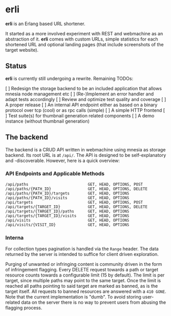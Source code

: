 # erli

**erli** is an Erlang based URL shortener.

It started as a more involved experiment with REST and webmachine as an abstraction of it. **erli** comes with custom URLs, simple statistics for each shortened URL and optional landing pages (that include screenshots of the target website).

## Status

**erli** is currently still undergoing a rewrite. Remaining TODOs:

[ ] Redesign the storage backend to be an included application that allows mnesia node management etc
[ ] (Re-)Implement an error handler and adapt tests accordingly
[ ] Review and optimize test quality and coverage
[ ] A proper release
[ ] An internal API endpoint either as based on a binary protocol over tcp (cool) or as rpc calls (simple)
[ ] A simple HTTP frontend
[ ] Test suite(s) for thumbnail generation related components
[ ] A demo instance (without thumbnail generation)

## The backend

The backend is a CRUD API written in webmachine using mnesia as storage backend. Its root URL is at ``/api/``. The API is designed to be self-explanatory and -discoverable. However, here is a quick overview:

### API Endpoints and Applicable Methods

    /api/paths                          GET, HEAD, OPTIONS, POST
    /api/paths/{PATH_ID}                GET, HEAD, OPTIONS, DELETE
    /api/paths/{PATH_ID}/targets        GET, HEAD, OPTIONS
    /api/paths/{PATH_ID}/visits         GET, HEAD, OPTIONS
    /api/targets                        GET, HEAD, OPTIONS, POST
    /api/targets/{TARGET_ID}            GET, HEAD, OPTIONS, DELETE
    /api/targets/{TARGET_ID}/paths      GET, HEAD, OPTIONS
    /api/targets/{TARGET_ID}/visits     GET, HEAD, OPTIONS
    /api/visits                         GET, HEAD, OPTIONS
    /api/visits/{VISIT_ID}              GET, HEAD, OPTIONS

### Interna

For collection types pagination is handled via the ``Range`` header. The data returned by the server is intended to suffice for client driven exploration.

Purging of unwanted or infringing content is community driven in the form of infringement flagging. Every DELETE request towards a path or target resource counts towards a configurable limit (15 by default). The limit is per target, since multiple paths may point to the same target. Once the limit is reached all paths pointing to said target are marked as banned, as is the target itself. All requests to banned resources are answered with a ``410 GONE``.
Note that the current implementation is "dumb". To avoid storing user-related data on the server there is no way to prevent users from abusing the flagging process.
